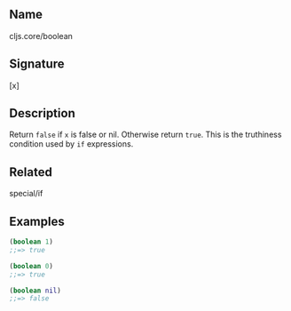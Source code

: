 ## Name
cljs.core/boolean

## Signature
[x]

## Description

Return `false` if `x` is false or nil.  Otherwise return `true`.  This is the
truthiness condition used by `if` expressions.

## Related
special/if

## Examples

```clj
(boolean 1)
;;=> true

(boolean 0)
;;=> true

(boolean nil)
;;=> false
```
